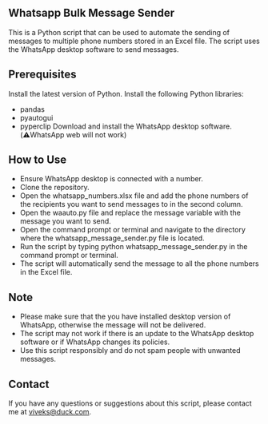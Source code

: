 ## Whatsapp Bulk Message Sender
This is a Python script that can be used to automate the sending of messages to multiple phone numbers stored in an Excel file. The script uses the WhatsApp desktop software to send messages.

## Prerequisites
Install the latest version of Python.
Install the following Python libraries:
 - pandas
 - pyautogui
 - pyperclip
Download and install the WhatsApp desktop software.(⚠️WhatsApp web will not work)
## How to Use
 - Ensure WhatsApp desktop is connected with a number.
 - Clone the repository.
 - Open the whatsapp_numbers.xlsx file and add the phone numbers of the recipients you want to send messages to in the second column.
 - Open the waauto.py file and replace the message variable with the message you want to send.
 - Open the command prompt or terminal and navigate to the directory where the whatsapp_message_sender.py file is located.
 - Run the script by typing python whatsapp_message_sender.py in the command prompt or terminal.
 - The script will automatically send the message to all the phone numbers in the Excel file.
## Note
 - Please make sure that the you have installed desktop version of WhatsApp, otherwise the message will not be delivered.
- The script may not work if there is an update to the WhatsApp desktop software or if WhatsApp changes its policies.
- Use this script responsibly and do not spam people with unwanted messages.
## Contact
If you have any questions or suggestions about this script, please contact me at viveks@duck.com.
